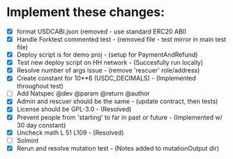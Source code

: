 # Implement these changes:

- [x] format USDCABI.json (removed                              - use standard ERC20 ABI)
- [x] Handle Forktest commented test                            - (removed file - test mirror in main test file)
- [x] Deploy script is for demo proj                            - (setup for PaymentAndRefund)
- [x] Test new deploy script on HH network                      - (Succesfully run locally)
- [x] Resolve number of args issue                              - (remove 'rescuer' role/address)
- [x] Create constant for 10**6 (USDC_DECIMALS)                 - (Implemented throughout test)
- [ ] Add Natspec @dev @param @return @author
- [x] Admin and rescuer should be the same                      - (update contract, then tests)
- [x] License should be GPL-3.0                                 - (Resolved)
- [x] Prevent people from 'starting' to far in past or future   - (Implemented w/ 30 day constant)
- [x] Uncheck math L 51 L109                                    - (Resolved)
- [ ] Solmint
- [x] Rerun and resolve mutation test                           - (Notes added to mutationOutput dir)

